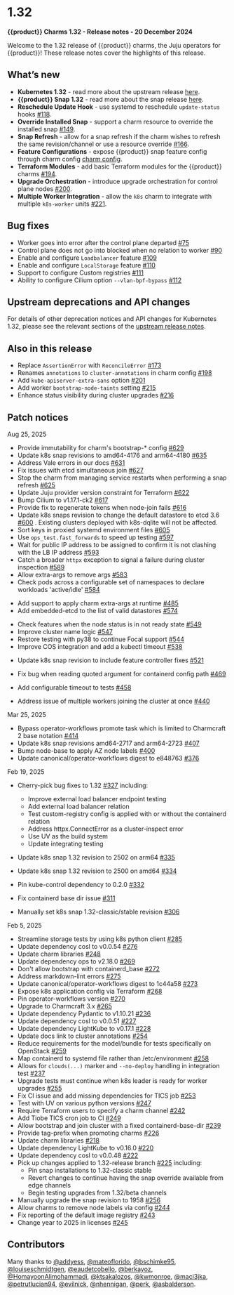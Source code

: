 # 1.32

**{{product}} Charms 1.32 - Release notes - 20 December 2024**

Welcome to the 1.32 release of {{product}} charms, the Juju operators
for {{product}}! These release notes cover the highlights of this release.

## What’s new

- **Kubernetes 1.32** - read more about the upstream release
[here][upstream release].
- **{{product}} Snap 1.32** - read more about the snap release
[here][snap release page].
- **Reschedule Update Hook** - use systemd to reschedule `update-status`
hooks [#118].
- **Override Installed Snap** - support a charm resource to override the
installed snap [#149].
- **Snap Refresh** - allow for a snap refresh if the charm wishes to refresh
the same revision/channel or use a resource override [#166].
- **Feature Configurations** - expose {{product}} snap feature config through
charm config [charm config].
- **Terraform Modules** - add basic Terraform modules for the {{product}}
charms [#194].
- **Upgrade Orchestration** - introduce upgrade orchestration for control
plane nodes [#200].
- **Multiple Worker Integration** - allow the `k8s` charm to integrate with
multiple `k8s-worker` units [#221].

## Bug fixes

- Worker goes into error after the control plane departed [#75][issue #75]
- Control plane does not go into blocked when no relation to worker
[#90][issue #90]
- Enable and configure `Loadbalancer` feature [#109][issue #109]
- Enable and configure `LocalStorage` feature [#110][issue #110]
- Support to configure Custom registries [#111][issue #111]
- Ability to configure Cilium option `--vlan-bpf-bypass` [#112][issue #112]

## Upstream deprecations and API changes

For details of other deprecation notices and API changes for Kubernetes 1.32,
please see the
relevant sections of the [upstream release notes][upstream-changelog-1.32].

[upstream-changelog-1.32]: https://github.com/kubernetes/kubernetes/blob/master/CHANGELOG/CHANGELOG-1.32.md#deprecation

## Also in this release

- Replace `AssertionError` with `ReconcileError` [#173]
- Renames `annotations` to `cluster-annotations` in charm config [#198]
- Add `kube-apiserver-extra-sans` option [#201]
- Add worker `bootstrap-node-taints` setting [#215]
- Enhance status visibility during cluster upgrades [#216]

## Patch notices

Aug 25, 2025

- Provide immutability for charm's bootstrap-* config
[#629](https://github.com/canonical/k8s-operator/pull/629)
- Update k8s snap revisions to amd64-4176 and arm64-4180
[#635](https://github.com/canonical/k8s-operator/pull/635)
- Address Vale errors in our docs
[#631](https://github.com/canonical/k8s-operator/pull/631)
- Fix issues with etcd simultaneous join
[#627](https://github.com/canonical/k8s-operator/pull/627)
- Stop the charm from managing service restarts when performing a snap refresh
[#625](https://github.com/canonical/k8s-operator/pull/625)
- Update Juju provider version constraint for Terraform
[#622](https://github.com/canonical/k8s-operator/pull/622)
- Bump Cilium to v1.17.1-ck2
[#617](https://github.com/canonical/k8s-operator/pull/617)
- Provide fix to regenerate tokens when node-join fails
[#616](https://github.com/canonical/k8s-operator/pull/616)
- Update k8s snaps revision to change the default datastore to etcd 3.6
[#600](https://github.com/canonical/k8s-operator/pull/600) . Existing clusters
deployed with k8s-dqlite will not be affected.
- Sort keys in proxied systemd environment files
[#605](https://github.com/canonical/k8s-operator/pull/605)
- Use `ops_test.fast_forwards` to speed up testing
[#597](https://github.com/canonical/k8s-operator/pull/597)
- Wait for public IP address to be assigned to confirm it is not clashing with
the LB IP address [#593](https://github.com/canonical/k8s-operator/pull/593)
- Catch a broader `httpx` exception to signal a failure during cluster
inspection [#589](https://github.com/canonical/k8s-operator/pull/589)
- Allow extra-args to remove args
[#583](https://github.com/canonical/k8s-operator/pull/583)
- Check pods across a configurable set of namespaces to declare workloads
'active/idle' [#584](https://github.com/canonical/k8s-operator/pull/584)
<!-- - Update k8s snap revisions to amd64-3952 and arm64-3949  [#582](https://github.com/canonical/k8s-operator/pull/582) -->

- Add support to apply charm extra-args at runtime
[#485](https://github.com/canonical/k8s-operator/pull/485)
- Add embedded-etcd to the list of valid datastores
[#574](https://github.com/canonical/k8s-operator/pull/574)

<!-- - Update k8s snap revisions to amd64-3921 and arm64-3923  [#580](https://github.com/canonical/k8s-operator/pull/580)
- Update k8s snap revisions to amd64-3890 and arm64-3896  [#570](https://github.com/canonical/k8s-operator/pull/570)
- Update k8s snap revisions to amd64-3842 and arm64-3845 [#552](https://github.com/canonical/k8s-operator/pull/552) -->

- Check features when the node status is in not ready state [#549](https://github.com/canonical/k8s-operator/pull/549)
- Improve cluster name logic
[#547](https://github.com/canonical/k8s-operator/pull/547)
- Restore testing with py38 to continue Focal support
[#544](https://github.com/canonical/k8s-operator/pull/544)
- Improve COS integration and add a kubectl timeout [#538](https://github.com/canonical/k8s-operator/pull/538)

<!-- Update the snap revisions [#537](https://github.com/canonical/k8s-operator/pull/537) -->

<!-- - Update CLA check to v2 [#530](https://github.com/canonical/k8s-operator/pull/530) -->
- Update k8s snap revision to include feature controller fixes
[#521](https://github.com/canonical/k8s-operator/pull/521)
<!-- - Fix issue in CI by skipping publishing libs and docs automatically
[#523](https://github.com/canonical/k8s-operator/pull/523)
- Pin version of operator-workflows to main in CI
[#519](https://github.com/canonical/k8s-operator/pull/519) -->

<!-- - Update k8s snap revisions to amd64-3708 and arm64-3709 [#511](https://github.com/canonical/k8s-operator/pull/511)
- Update k8s snap revisions amd64-3581 and arm64-3575 [#498](https://github.com/canonical/k8s-operator/pull/498)
- Update k8s snap revisions amd64-3315 and arm64-3319 [#475](https://github.com/canonical/k8s-operator/pull/475)
- Update k8s snap revisions amd64-3475 and arm64-3449 [#474](https://github.com/canonical/k8s-operator/pull/474) -->
- Fix bug when reading quoted argument for containerd config path
[#469](https://github.com/canonical/k8s-operator/pull/469)
<!-- - Update k8s snap revisions  to amd64-3315 and arm64-3319[#462](https://github.com/canonical/k8s-operator/pull/462) -->

- Add configurable timeout to tests
[#458](https://github.com/canonical/k8s-operator/pull/458)
<!-- - Fix the promote-charm action in the CI
[#454](https://github.com/canonical/k8s-operator/pull/454) -->

<!-- - Update k8s snap revisions amd64-3260 and arm64-3171
[#442](https://github.com/canonical/k8s-operator/pull/442) -->
- Address issue of multiple workers joining the cluster at once
[#440](https://github.com/canonical/k8s-operator/commit/3edf37461b8a503ec7d93cef3788e48baedf1241)
<!-- - Update k8s snap revisions amd64-2907 and arm64-2908
[#431]https://github.com/canonical/k8s-operator/pull/431() -->

Mar 25, 2025

- Bypass operator-workflows promote task which is limited to Charmcraft 2 base
notation [#414](https://github.com/canonical/k8s-operator/pull/414)
- Update k8s snap revisions amd64-2717 and arm64-2723
[#407](https://github.com/canonical/k8s-operator/pull/407)
-  Bump node-base to apply AZ node labels
[#400](https://github.com/canonical/k8s-operator/pull/400)
- Update canonical/operator-workflows digest to e848763
[#376](https://github.com/canonical/k8s-operator/pull/376)

Feb 19, 2025

- Cherry-pick bug fixes to 1.32
[#327](https://github.com/canonical/k8s-operator/pull/327) including:

    - Improve external load balancer endpoint testing
    - Add external load balancer relation
    - Test custom-registry config is applied with or without the containerd
    relation
    - Address httpx.ConnectError as a cluster-inspect error
    - Use UV as the build system
    - Update integrating testing
- Update k8s snap 1.32 revision to 2502 on arm64
[#335](https://github.com/canonical/k8s-operator/pull/335)
- Update k8s snap 1.32 revision to 2500 on amd64
[#334](https://github.com/canonical/k8s-operator/pull/334)
- Pin kube-control dependency to 0.2.0
[#332](https://github.com/canonical/k8s-operator/pull/332)
- Fix containerd base dir issue
[#311](https://github.com/canonical/k8s-operator/pull/311)
- Manually set k8s snap 1.32-classic/stable revision
[#306](https://github.com/canonical/k8s-operator/pull/306)

Feb 5, 2025

- Streamline storage tests by using k8s python client
[#285](https://github.com/canonical/k8s-operator/pull/285)
- Update dependency cosl to v0.0.54
[#276](https://github.com/canonical/k8s-operator/pull/276)
- Update charm libraries
[#248](https://github.com/canonical/k8s-operator/pull/248)
- Update dependency ops to v2.18.0
[#269](https://github.com/canonical/k8s-operator/pull/269)
- Don't allow bootstrap with containerd_base
[#272](https://github.com/canonical/k8s-operator/pull/272)
- Address markdown-lint errors
[#275](https://github.com/canonical/k8s-operator/pull/275)
- Update canonical/operator-workflows digest to 1c44a58
[#273](https://github.com/canonical/k8s-operator/pull/273)
- Expose k8s application config via Terraform
[#268](https://github.com/canonical/k8s-operator/pull/268)
- Pin operator-workflows version
[#270](https://github.com/canonical/k8s-operator/pull/270)
- Upgrade to Charmcraft 3.x
[#265](https://github.com/canonical/k8s-operator/pull/265)
- Update dependency Pydantic to v1.10.21
[#236](https://github.com/canonical/k8s-operator/pull/236)
- Update dependency cosl to v0.0.51
[#227](https://github.com/canonical/k8s-operator/pull/227)
- Update dependency LightKube to v0.17.1
[#228](https://github.com/canonical/k8s-operator/pull/228)
- Update docs link to cluster annotations
[#254](https://github.com/canonical/k8s-operator/pull/254)
- Reduce requirements for the model/bundle for tests specifically on OpenStack
[#259](https://github.com/canonical/k8s-operator/pull/259)
- Map containerd to systemd file rather than /etc/environment
[#258](https://github.com/canonical/k8s-operator/pull/258)
- Allows for `clouds(...)` marker and `--no-deploy` handling in integration test
[#237](https://github.com/canonical/k8s-operator/pull/237)
- Upgrade tests must continue when k8s leader is ready for worker upgrades
[#255](https://github.com/canonical/k8s-operator/pull/255)
- Fix CI issue and add missing dependencies for TICS job
[#253](https://github.com/canonical/k8s-operator/pull/253)
- Test with UV on various python versions
[#247](https://github.com/canonical/k8s-operator/pull/247)
- Require Terraform users to specify a charm channel
[#242](https://github.com/canonical/k8s-operator/pull/242)
- Add Tiobe TICS cron job to CI
[#249](https://github.com/canonical/k8s-operator/pull/249)
- Allow bootstrap and join cluster with a fixed containerd-base-dir
[#239](https://github.com/canonical/k8s-operator/pull/239)
- Provide tag-prefix when promoting charms
[#226](https://github.com/canonical/k8s-operator/pull/226)
- Update charm libraries
[#218](https://github.com/canonical/k8s-operator/pull/218)
- Update dependency LightKube to v0.16.0
[#220](https://github.com/canonical/k8s-operator/pull/220)
- Update dependency cosl to v0.0.48
[#222](https://github.com/canonical/k8s-operator/pull/222)
- Pick up changes applied to 1.32-release branch
[#225](https://github.com/canonical/k8s-operator/pull/225) including:
    - Pin snap installations to 1.32-classic stable
    - Revert changes to continue having the snap override available from edge
    channels
    - Begin testing upgrades from 1.32/beta channels
- Manually upgrade the snap revision to 1958
[#256](https://github.com/canonical/k8s-operator/pull/256)
- Allow charms to remove node labels via config
[#244](https://github.com/canonical/k8s-operator/pull/244)
- Fix reporting of the default image registry
[#243](https://github.com/canonical/k8s-operator/pull/243)
- Change year to 2025 in licenses
[#245](https://github.com/canonical/k8s-operator/pull/245)

## Contributors

Many thanks to [@addyess], [@mateoflorido], [@bschimke95], [@louiseschmidtgen],
[@eaudetcobello], [@berkayoz], [@HomayoonAlimohammadi], [@ktsakalozos],
[@kwmonroe], [@maci3jka], [@petrutlucian94], [@evilnick], [@nhennigan],
[@perk], [@asbalderson].

<!-- LINKS -->
<!--     PR     -->
[#118]: https://github.com/canonical/k8s-operator/pull/118
[#149]: https://github.com/canonical/k8s-operator/pull/149
[#166]: https://github.com/canonical/k8s-operator/pull/166
[#173]: https://github.com/canonical/k8s-operator/pull/173
[#194]: https://github.com/canonical/k8s-operator/pull/194
[#198]: https://github.com/canonical/k8s-operator/pull/198
[#200]: https://github.com/canonical/k8s-operator/pull/200
[#201]: https://github.com/canonical/k8s-operator/pull/201
[#215]: https://github.com/canonical/k8s-operator/pull/215
[#216]: https://github.com/canonical/k8s-operator/pull/216
[#221]: https://github.com/canonical/k8s-operator/pull/221
<!--     ISSUE      -->
[issue #75]: https://github.com/canonical/k8s-operator/issues/75
[issue #90]: https://github.com/canonical/k8s-operator/issues/90
[issue #109]: https://github.com/canonical/k8s-operator/issues/109
[issue #110]: https://github.com/canonical/k8s-operator/issues/110
[issue #111]: https://github.com/canonical/k8s-operator/issues/111
[issue #112]: https://github.com/canonical/k8s-operator/issues/112
<!--     MISC       -->
[charm config]: https://charmhub.io/k8s/configurations
[upstream release]: https://kubernetes.io/blog/2024/12/11/kubernetes-v1-32-release/
[snap release page]: /snap/reference/versions/1.32.md

<!--    CONTRIBUTORS     -->
[@asbalderson]: https://github.com/asbalderson
[@perk]: https://github.com/perk
[@bschimke95]: https://github.com/bschimke95
[@evilnick]: https://github.com/evilnick
[@eaudetcobello]: https://github.com/eaudetcobello
[@louiseschmidtgen]: https://github.com/louiseschmidtgen
[@mateoflorido]: https://github.com/mateoflorido
[@berkayoz]: https://github.com/berkayoz
[@addyess]: https://github.com/addyess
[@HomayoonAlimohammadi]: https://github.com/HomayoonAlimohammadi
[@ktsakalozos]: https://github.com/ktsakalozos
[@kwmonroe]: https://github.com/kwmonroe
[@maci3jka]: https://github.com/maci3jka
[@petrutlucian94]: https://github.com/petrutlucian94
[@nhennigan]: https://github.com/nhennigan
